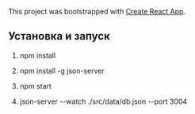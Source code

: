 This project was bootstrapped with [Create React App](https://github.com/facebook/create-react-app).

## Установка и запуск

1) npm install

2) npm install -g json-server

3) npm start

4) json-server --watch ./src/data/db.json --port 3004
